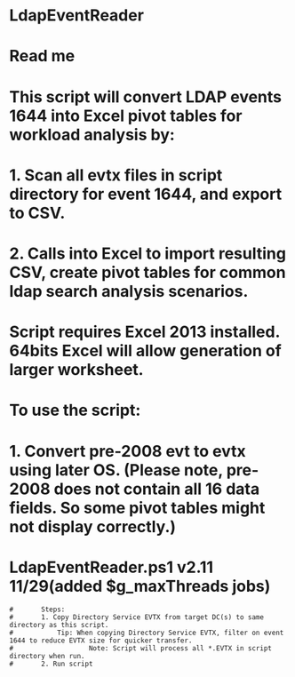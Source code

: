 # LdapEventReader
# Read me
# This script will convert LDAP events 1644 into Excel pivot tables for workload analysis by:
#    1. Scan all evtx files in script directory for event 1644, and export to CSV.
#    2. Calls into Excel to import resulting CSV, create pivot tables for common ldap search analysis scenarios. 
# Script requires Excel 2013 installed. 64bits Excel will allow generation of larger worksheet.
#
# To use the script:
#  1. Convert pre-2008 evt to evtx using later OS. (Please note, pre-2008 does not contain all 16 data fields. So some pivot tables might not display correctly.)

# LdapEventReader.ps1 v2.11 11/29(added $g_maxThreads jobs)
	#		Steps: 
	#   	1. Copy Directory Service EVTX from target DC(s) to same directory as this script.
	#     		Tip: When copying Directory Service EVTX, filter on event 1644 to reduce EVTX size for quicker transfer. 
	#					Note: Script will process all *.EVTX in script directory when run.
	#   	2. Run script
